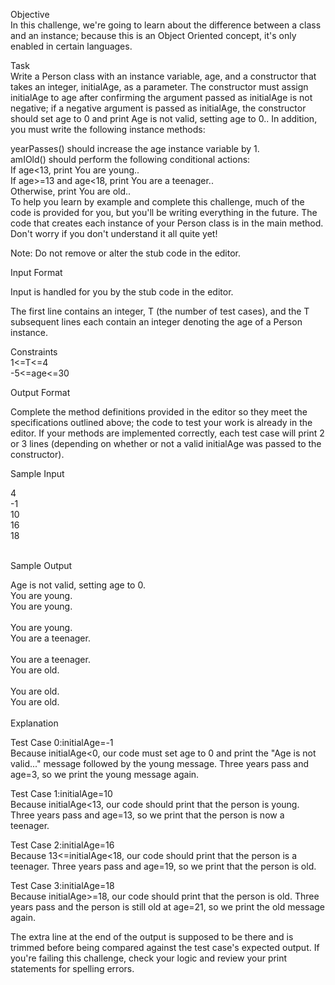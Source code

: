 Objective</br>
In this challenge, we're going to learn about the difference between a class and an instance; because this is an Object Oriented concept, 
it's only enabled in certain languages.</br>

Task</br>
Write a Person class with an instance variable, age, and a constructor that takes an integer, initialAge, as a parameter. The constructor must assign initialAge to age after
confirming the argument passed as initialAge is not negative; if a negative argument is passed as initialAge, the constructor should set age to 0 and print Age is not valid, 
setting age to 0.. In addition, you must write the following instance methods:</br>

yearPasses() should increase the age instance variable by 1.</br>
amIOld() should perform the following conditional actions:</br>
If age<13, print You are young..</br>
If age>=13 and age<18, print You are a teenager..</br>
Otherwise, print You are old..</br>
To help you learn by example and complete this challenge, much of the code is provided for you, but you'll be writing everything in the future. The code that creates each
instance of your Person class is in the main method. Don't worry if you don't understand it all quite yet!</br>

Note: Do not remove or alter the stub code in the editor.</br>

Input Format</br>

Input is handled for you by the stub code in the editor.</br>

The first line contains an integer, T (the number of test cases), and the T subsequent lines each contain an integer denoting the age of a Person instance.</br>

Constraints</br>
1<=T<=4</br>
-5<=age<=30</br>

Output Format</br>

Complete the method definitions provided in the editor so they meet the specifications outlined above; the code to test your work is already in the editor.
If your methods are implemented correctly, each test case will print 2 or 3 lines (depending on whether or not a valid initialAge was passed to the constructor).</br>

Sample Input</br>

4</br>
-1</br>
10</br>
16</br>
18</br>
</br> 

Sample Output</br>

Age is not valid, setting age to 0.</br>
You are young.</br>
You are young.</br>
</br>
You are young.</br>
You are a teenager.</br>
</br>
You are a teenager.</br>
You are old.</br>
</br>
You are old.</br>
You are old.</br>
</br>
Explanation</br>

Test Case 0:initialAge=-1 </br>
Because initialAge<0, our code must set age to 0 and print the "Age is not valid..." message followed by the young message.
Three years pass and age=3, so we print the young message again.</br>

Test Case 1:initialAge=10</br> 
Because initialAge<13, our code should print that the person is young. Three years pass and age=13, so we print that the person is now a teenager.</br>

Test Case 2:initialAge=16 </br>
Because 13<=initialAge<18, our code should print that the person is a teenager. Three years pass and age=19, so we print that the person is old.</br>

Test Case 3:initialAge=18 </br>
Because initialAge>=18, our code should print that the person is old. Three years pass and the person is still old at age=21, so we print the old message again.</br>

The extra line at the end of the output is supposed to be there and is trimmed before being compared against the test case's expected output.
If you're failing this challenge, check your logic and review your print statements for spelling errors.</br>
